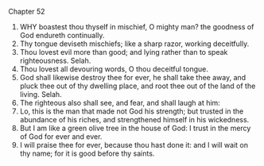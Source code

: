 

Chapter 52

1. WHY boastest thou thyself in mischief, O mighty man?  the goodness of God endureth continually.
2. Thy tongue deviseth mischiefs; like a sharp razor, working deceitfully.
3. Thou lovest evil more than good; and lying rather than to speak righteousness.  Selah.
4. Thou lovest all devouring words, O thou deceitful tongue.
5. God shall likewise destroy thee for ever, he shall take thee away, and pluck thee out of thy dwelling place, and root thee out of the land of the living.  Selah.
6. The righteous also shall see, and fear, and shall laugh at him:
7. Lo, this is the man that made not God his strength; but trusted in the abundance of his riches, and strengthened himself in his wickedness.
8. But I am like a green olive tree in the house of God: I trust in the mercy of God for ever and ever.
9. I will praise thee for ever, because thou hast done it: and I will wait on thy name; for it is good before thy saints.
